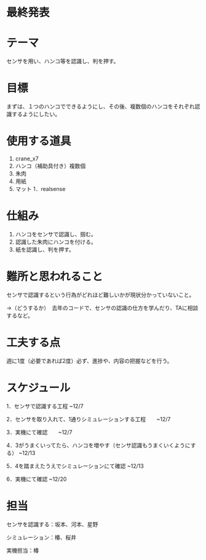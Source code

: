 # 最終発表

# テーマ
センサを用い、ハンコ等を認識し、判を押す。
 


# 目標
まずは、１つのハンコでできるようにし、その後、複数個のハンコをそれぞれ認識するようにしたい。

# 使用する道具
1. crane_x7
1. ハンコ（補助具付き）複数個
1. 朱肉
1. 用紙
1. マット
1．realsense


# 仕組み
1. ハンコをセンサで認識し、掴む。
2. 認識した朱肉にハンコを付ける。
3. 紙を認識し、判を押す。

#  難所と思われること
センサで認識するという行為がどれほど難しいかが現状分かっていないこと。

  →（どうするか）　去年のコードで、センサの認識の仕方を学んだり、TAに相談するなど。

# 工夫する点
週に1度（必要であれば2度）必ず、進捗や、内容の把握などを行う。

#  スケジュール
1．センサで認識する工程    ~12/7

2．センサを取り入れて、1通りシミュレーションする工程　　~12/7

3．実機にて確認　　~12/7

4．3がうまくいってたら、ハンコを増やす（センサ認識もうまくいくようにする）  ~12/13

5．4を踏まえたうえでシミュレーションにて確認    ~12/13

6．実機にて確認   ~12/20


# 担当
センサを認識する：坂本、河本、星野

シミュレーション：椿、桜井

実機担当：椿

